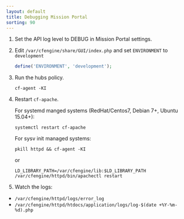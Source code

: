 ```yaml
---
layout: default
title: Debugging Mission Portal
sorting: 90
---
```


1.  Set the API log level to DEBUG in Mission Portal settings.

2.  Edit `/var/cfengine/share/GUI/index.php` and set `ENVIRONMENT` to `development`

    ```php {file="/var/cfengine/share/GUI/index.php"}
    define('ENVIRONMENT', 'development');
    ```

3.  Run the hubs policy.

    ```command
    cf-agent -KI
    ```

4.  Restart `cf-apache`.

    For systemd manged systems (RedHat/Centos7, Debian 7+, Ubuntu 15.04+):

    ```command
    systemctl restart cf-apache
    ```

    For sysv init managed systems:

    ```command
    pkill httpd && cf-agent -KI
    ```

    or

    ```command
    LD_LIBRARY_PATH=/var/cfengine/lib:$LD_LIBRARY_PATH /var/cfengine/httpd/bin/apachectl restart
    ```

5.  Watch the logs:

- `/var/cfengine/httpd/logs/error_log`
- `/var/cfengine/httpd/htdocs/application/logs/log-$(date +%Y-%m-%d).php`
